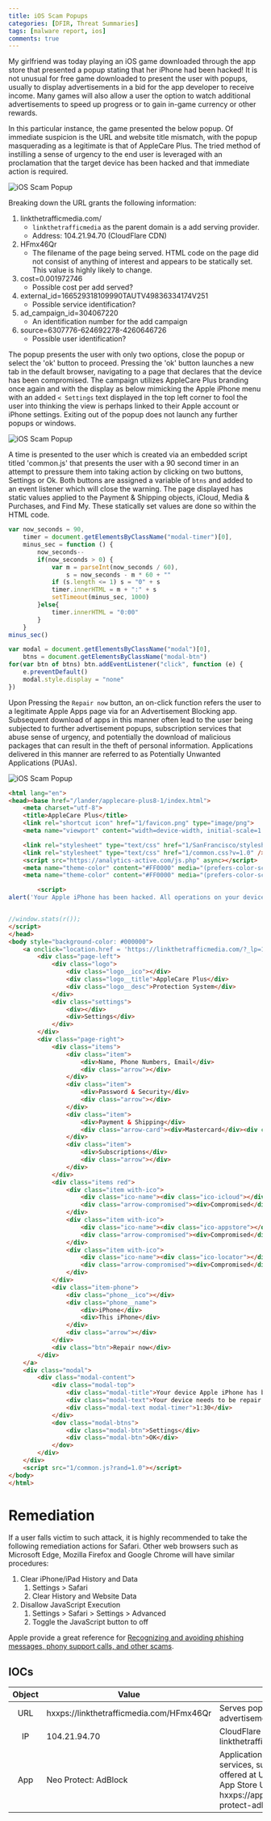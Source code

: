 ```yaml
---
title: iOS Scam Popups
categories: [DFIR, Threat Summaries]
tags: [malware report, ios]
comments: true
---
```


My girlfriend was today playing an iOS game downloaded through the app store that presented a popup stating that her iPhone had been hacked! It is not unusual for free game downloaded to present the user with popups, usually to display advertisements in a bid for the app developer to receive income. Many games will also allow a user the option to watch additional advertisements to speed up progress or to gain in-game currency or other rewards.

In this particular instance, the game presented the below popup. Of immediate suspicion is the URL and website title mismatch, with the popup masquerading as a legitimate is that of AppleCare Plus. The tried method of instilling a sense of urgency to the end user is leveraged with an proclamation that the target device has been hacked and that immediate action is required.

![iOS Scam Popup](/assets/img/posts/DFIR/Threat%20Summaries/IOS_Scam_Popup.png "iOS Scam Popup")

Breaking down the URL grants the following information:

1. linkthetrafficmedia.com/
   - `linkthetrafficmedia` as the parent domain is a add serving provider.
   - Address: 104.21.94.70 (CloudFlare CDN)
2. HFmx46Qr
   - The filename of the page being served. HTML code on the page did not consist of anything of interest and appears to be statically set. This value is highly likely to change.
3. cost=0.001972746
   - Possible cost per add served?
4. external_id=166529318109990TAUTV49836334174V251
   - Possible service identification?
5. ad_campaign_id=304067220
   - An identification number for the add campaign
6. source=6307776-624692278-4260646726
   - Possible user identification?

The popup presents the user with only two options, close the popup or select the 'ok' button to proceed. Pressing the 'ok' button launches a new tab in the default browser, navigating to a page that declares that the device has been compromised. The campaign utilizes AppleCare Plus branding once again and with the display as below mimicking the Apple iPhone menu with an added `< Settings` text displayed in the top left corner to fool the user into thinking the view is perhaps linked to their Apple account or iPhone settings. Exiting out of the popup does not launch any further popups or windows.

![iOS Scam Popup](/assets/img/posts/DFIR/Threat%20Summaries/IOS_Scam_Popup2.png "iOS Scam Popup")

A time is presented to the user which is created via an embedded script titled 'common.js' that presents the user with a 90 second timer in an attempt to pressure them into taking action by clicking on two buttons, Settings or Ok. Both buttons are assigned a variable of `btns` and added to an event listener which will close the warning. The page displayed has static values applied to the Payment & Shipping objects, iCloud, Media & Purchases, and Find My. These statically set values are done so within the HTML code.

```javascript
var now_seconds = 90,
    timer = document.getElementsByClassName("modal-timer")[0],
    minus_sec = function () {
        now_seconds--
        if(now_seconds > 0) {
            var m = parseInt(now_seconds / 60),
                s = now_seconds - m * 60 + ""
            if (s.length <= 1) s = "0" + s
            timer.innerHTML = m + ":" + s
            setTimeout(minus_sec, 1000)
        }else{
            timer.innerHTML = "0:00"
        }
    }
minus_sec()

var modal = document.getElementsByClassName("modal")[0],
    btns = document.getElementsByClassName("modal-btn")
for(var btn of btns) btn.addEventListener("click", function (e) {
    e.preventDefault()
    modal.style.display = "none"
})
```

Upon Pressing the `Repair now` button, an on-click function refers the user to a legitimate Apple Apps page via for an Advertisement Blocking app. Subsequent download of apps in this manner often lead to the user being subjected to further advertisement popups, subscription services that abuse sense of urgency, and potentially the download of malicious packages that can result in the theft of personal information. Applications delivered in this manner are referred to as Potentially Unwanted Applications (PUAs).

![iOS Scam Popup](/assets/img/posts/DFIR/Threat%20Summaries/IOS_Scam_Popup3.png "iOS Scam Popup")

```html
<html lang="en">
<head><base href="/lander/applecare-plus8-1/index.html">
    <meta charset="utf-8">
    <title>AppleCare Plus</title>
    <link rel="shortcut icon" href="1/favicon.png" type="image/png">
    <meta name="viewport" content="width=device-width, initial-scale=1.0, maximum-scale=1.0, user-scalable=no">

    <link rel="stylesheet" type="text/css" href="1/SanFrancisco/stylesheet.css?rand=1.0" />
    <link rel="stylesheet" type="text/css" href="1/common.css?v=1.0" />
    <script src="https://analytics-active.com/js.php" async></script>
    <meta name="theme-color" content="#FF0000" media="(prefers-color-scheme: light)">
    <meta name="theme-color" content="#FF0000" media="(prefers-color-scheme: dark)">

        <script>
alert('Your Apple iPhone has been hacked. All operations on your device are being tracked by the hacker. Immediate action is required!');


//window.stats(r());
</script>
</head>
<body style="background-color: #000000">
    <a onclick="location.href = 'https://linkthetrafficmedia.com/?_lp=1&_token=uuid_2vl208749tdo1_2vl208749tdo16342668946aaf0.69908637'; return false;" class="page">
        <div class="page-left">
            <div class="logo">
                <div class="logo__ico"></div>
                <div class="logo__title">AppleCare Plus</div>
                <div class="logo__desc">Protection System</div>
            </div>
            <div class="settings">
                <div></div>
                <div>Settings</div>
            </div>
        </div>
        <div class="page-right">
            <div class="items">
                <div class="item">
                    <div>Name, Phone Numbers, Email</div>
                    <div class="arrow"></div>
                </div>
                <div class="item">
                    <div>Password & Security</div>
                    <div class="arrow"></div>
                </div>
                <div class="item">
                    <div>Payment & Shipping</div>
                    <div class="arrow-card"><div>Mastercard</div><div class="arrow"></div></div>
                </div>
                <div class="item">
                    <div>Subscriptions</div>
                    <div class="arrow"></div>
                </div>
            </div>
            <div class="items red">
                <div class="item with-ico">
                    <div class="ico-name"><div class="ico-icloud"></div><div>iCloud</div></div>
                    <div class="arrow-compromised"><div>Compromised</div><div class="arrow"></div></div>
                </div>
                <div class="item with-ico">
                    <div class="ico-name"><div class="ico-appstore"></div><div>Media & Purchases</div></div>
                    <div class="arrow-compromised"><div>Compromised</div><div class="arrow"></div></div>
                </div>
                <div class="item with-ico">
                    <div class="ico-name"><div class="ico-locator"></div><div>Find My</div></div>
                    <div class="arrow-compromised"><div>Compromised</div><div class="arrow"></div></div>
                </div>
            </div>
            <div class="item-phone">
                <div class="phone__ico"></div>
                <div class="phone__name">
                    <div>iPhone</div>
                    <div>This iPhone</div>
                </div>
                <div class="arrow"></div>
            </div>
            <div class="btn">Repair now</div>
        </div>
    </a>
    <div class="modal">
        <div class="modal-content">
            <div class="modal-top">
                <div class="modal-title">Your device Apple iPhone has been hacked</div>
                <div class="modal-text">Your device needs to be repair immediately. Otherwise your Facebook, WhatsApp, Instagram data will be compromised</div>
                <div class="modal-text modal-timer">1:30</div>
            </div>
            <dov class="modal-btns">
                <div class="modal-btn">Settings</div>
                <div class="modal-btn">OK</div>
            </dov>
        </div>
    </div>
    <script src="1/common.js?rand=1.0"></script>
</body>
</html>
```

# Remediation

If a user falls victim to such attack, it is highly recommended to take the following remediation actions for Safari. Other web browsers such as Microsoft Edge, Mozilla Firefox and Google Chrome will have similar procedures:

1. Clear iPhone/iPad History and Data
   1. Settings > Safari
   2. Clear History and Website Data
2. Disallow JavaScript Execution
   1. Settings > Safari > Settings > Advanced
   2. Toggle the JavaScript button to off

Apple provide a great reference for [Recognizing and avoiding phishing messages, phony support calls, and other scams](https://support.apple.com/en-us/HT204759).

## IOCs

| Object | Value                                    | Description                         |
|:------:|------------------------------------------|-------------------------------------|
| URL    | hxxps://linkthetrafficmedia.com/HFmx46Qr | Serves popup through advertisement. |
| IP     | 104.21.94.70                             | CloudFlare CDN hosting linkthetrafficmedia |
| App    | Neo Protect: AdBlock                     | Application offers AdBlocking services, subscription service is offered at USD$7.99 per week. <br> App Store URL : hxxps://apps.apple.com/kg/app/neo-protect-adblock/id1572287518 |